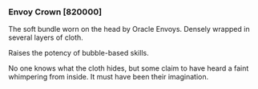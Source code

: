### Envoy Crown [820000]

The soft bundle worn on the head by Oracle Envoys. Densely wrapped in several layers of cloth.

Raises the potency of bubble-based skills.

No one knows what the cloth hides, but some claim to have heard a faint whimpering from inside. It must have been their imagination.